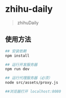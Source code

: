 # zhihu-daily

> zhihuDaily

## 使用方法

``` bash
## 安装依赖
npm install

## 运行开发服务器
npm run dev

## 运行代理服务器（必须）
node src/assets/proxy.js

##浏览器打开 localhost:8080
```
